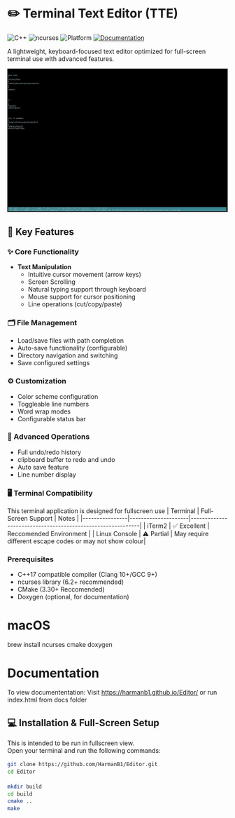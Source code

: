 # ✏️ Terminal Text Editor (TTE)

![C++](https://img.shields.io/badge/C++-17-blue.svg)
![ncurses](https://img.shields.io/badge/ncurses-6.2+-green.svg)
![Platform](https://img.shields.io/badge/Platform-macOS/Linux-lightgrey.svg)
[![Documentation](https://img.shields.io/badge/docs-doxygen-blue.svg)](https://harmanb1.github.io/Editor/)

A lightweight, keyboard-focused text editor optimized for full-screen terminal use with advanced features.

![Image of Text Editor Application](imgs/ImgEditor.png)



## 🚀 Key Features


### ✨ Core Functionality
- **Text Manipulation**
  - Intuitive cursor movement (arrow keys)
  - Screen Scrolling
  - Natural typing support through keyboard
  - Mouse support for cursor positioning
  - Line operations (cut/copy/paste)
  
### 🗂 File Management
- Load/save files with path completion
- Auto-save functionality (configurable)
- Directory navigation and switching
- Save configured settings

### ⚙️ Customization
- Color scheme configuration
- Toggleable line numbers
- Word wrap modes
- Configurable status bar

### 🔄 Advanced Operations
- Full undo/redo history
- clipboard buffer to redo and undo
- Auto save feature
- Line number display 

### 🖥 Terminal Compatibility
This terminal application is designed for fullscreen use
| Terminal       | Full-Screen Support | Notes                                                      |
|----------------|---------------------|------------------------------------------------------------|
| iTerm2         | ✅ Excellent        |   Reccomended Environment                                  |
| Linux Console  | ⚠️ Partial          |   May require different escape codes or may not show colour|

### Prerequisites
- C++17 compatible compiler (Clang 10+/GCC 9+)
- ncurses library (6.2+ recommended)
- CMake (3.30+ Reccomended)
- Doxygen (optional, for documentation)

# macOS
brew install ncurses cmake doxygen

# Documentation 
To view documententation:
Visit https://harmanb1.github.io/Editor/ or run index.html from docs folder


## 💻 Installation & Full-Screen Setup

This is intended to be run in fullscreen view.  
Open your terminal and run the following commands:

```bash
git clone https://github.com/HarmanB1/Editor.git
cd Editor

mkdir build
cd build
cmake ..
make



 
